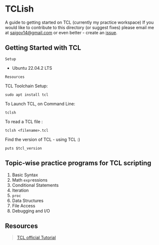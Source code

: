 # TCLish
A guide to getting started on TCL (currently my practice workspace)
If you would like to contribute to this directory (or suggest fixes) please email me at <saigov14@gmail.com> or even better - create an [issue](https://github.com/govardhnn/TCLish/issues/new).
## Getting Started with TCL
```Setup``` 
* Ubuntu 22.04.2 LTS 

```Resources```  


TCL Toolchain Setup:

    sudo apt install tcl

To Launch TCL, on Command Line:
    
    tclsh

To read a TCL file :

    tclsh <filename>.tcl

Find the version of TCL - using TCL :)

    puts $tcl_version

## Topic-wise practice programs for TCL scripting
1. Basic Syntax
2. Math `expr`essions 
3. Conditional Statements
4. Iteration
5. `proc`
6. Data Structures
7. File Access
8. Debugging and I/O
####

## Resources
> [TCL official Tutorial](https://www.tcl.tk/man/tcl8.5/tutorial/tcltutorial.html)
